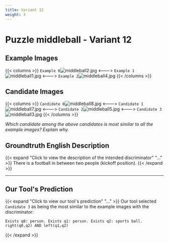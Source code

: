 ```yaml
---
title: Variant 12
weight: 3
---
```


# Puzzle middleball - Variant 12

## Example Images
{{< columns >}}
`Example 0`![middleball2.jpg](/natscene_data/images/middleball2.jpg)
<--->
`Example 1`![middleball1.jpg](/natscene_data/images/middleball1.jpg)
<--->
`Example 2`![middleball4.jpg](/natscene_data/images/middleball4.jpg)
{{< /columns >}}

## Candidate Images
{{< columns >}}
`Candidate 0`![middleball8.jpg](/natscene_data/images/middleball8.jpg)
<--->
`Candidate 1`![middleball7.jpg](/natscene_data/images/middleball7.jpg)
<--->
`Candidate 2`![middleball5.jpg](/natscene_data/images/middleball5.jpg)
<--->
`Candidate 3`![middleball3.jpg](/natscene_data/images/middleball3.jpg)
{{< /columns >}}

*Which candidate among the above candidates is most similar to all the example images? Explain why.*

## Groundtruth English Description

{{< expand "Click to view the description of the intended discriminator" "..." >}}
There is a football in between two people (kickoff position).
{{< /expand >}}

---



## Our Tool's Prediction

{{< expand "Click to view our tool's prediction" "..." >}}
Our tool selected `Candidate 3` as being the most similar to the example images with the discriminator:
```plaintext
Exists q0: person. Exists q1: person. Exists q2: sports ball. right(q0,q2) AND left(q1,q2)
```
{{< /expand >}}
